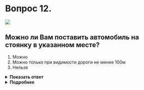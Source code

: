 # Вопрос 12.

![](https://s.drom.ru/i24227/pdd/tickets/2016/1542608960.jpg)

## Можно ли Вам поставить автомобиль на стоянку в указанном месте?

1. Можно
2. Можно только при видимости дороги не менее 100м
3. Нельзя

<details>
<summary><b>Показать ответ</b></summary>
Правильный ответ: 1
</details>
<details>
<summary><b>Подробнее</b></summary>
При наличии съезда на обочину поставить автомобиль можно и в местах с ограниченной видимостью.
(Пункты 12.1, 12.4, 12.5 ПДД)
</details>